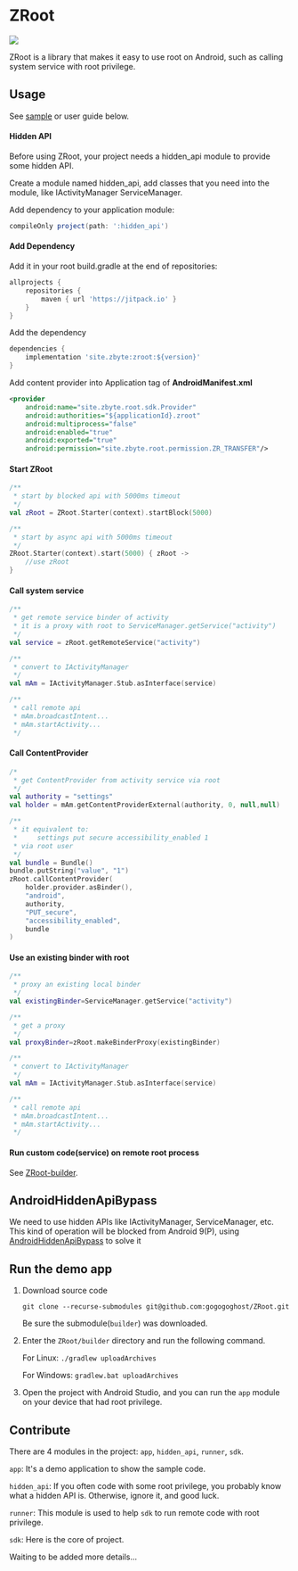 # ZRoot
[![](https://jitpack.io/v/site.zbyte/zroot.svg)](https://jitpack.io/#site.zbyte/zroot)

ZRoot is a library that makes it easy to use root on Android, such as calling system service with root privilege.

## Usage

See [sample](https://github.com/gogogoghost/ZRoot/blob/master/app/src/main/java/site/zbyte/root/app/MainActivity.kt) or user guide below.

#### Hidden API

Before using ZRoot, your project needs a hidden_api module to provide some hidden API.

Create a module named hidden_api, add classes that you need into the module, like IActivityManager ServiceManager.

Add dependency to your application module: 
```groovy
compileOnly project(path: ':hidden_api')
```

#### Add Dependency

Add it in your root build.gradle at the end of repositories:

```groovy
allprojects {
    repositories {
        maven { url 'https://jitpack.io' }
    }
}
```

Add the dependency	 		

```groovy
dependencies {
    implementation 'site.zbyte:zroot:${version}'
}
```

Add content provider into Application tag of **AndroidManifest.xml**

```xml
<provider
    android:name="site.zbyte.root.sdk.Provider"
    android:authorities="${applicationId}.zroot"
    android:multiprocess="false"
    android:enabled="true"
    android:exported="true"
    android:permission="site.zbyte.root.permission.ZR_TRANSFER"/>
```

#### Start ZRoot

```kotlin
/**
 * start by blocked api with 5000ms timeout
 */
val zRoot = ZRoot.Starter(context).startBlock(5000)

/**
 * start by async api with 5000ms timeout
 */
ZRoot.Starter(context).start(5000) { zRoot ->
    //use zRoot
}
```

#### Call system service

```kotlin
/**
 * get remote service binder of activity
 * it is a proxy with root to ServiceManager.getService("activity")
 */
val service = zRoot.getRemoteService("activity")

/**
 * convert to IActivityManager
 */
val mAm = IActivityManager.Stub.asInterface(service)

/**
 * call remote api
 * mAm.broadcastIntent...
 * mAm.startActivity...
 */
```

#### Call ContentProvider

```kotlin
/*
 * get ContentProvider from activity service via root
 */
val authority = "settings"
val holder = mAm.getContentProviderExternal(authority, 0, null,null)

/**
 * it equivalent to:
 *     settings put secure accessibility_enabled 1
 * via root user
 */
val bundle = Bundle()
bundle.putString("value", "1")
zRoot.callContentProvider(
    holder.provider.asBinder(),
    "android",
    authority,
    "PUT_secure",
    "accessibility_enabled",
    bundle
)
```

#### Use an existing binder with root
```kotlin
/**
 * proxy an existing local binder
 */
val existingBinder=ServiceManager.getService("activity")

/**
 * get a proxy
 */
val proxyBinder=zRoot.makeBinderProxy(existingBinder)

/**
 * convert to IActivityManager
 */
val mAm = IActivityManager.Stub.asInterface(service)

/**
 * call remote api
 * mAm.broadcastIntent...
 * mAm.startActivity...
 */
```

#### Run custom code(service) on remote root process

See [ZRoot-builder](https://github.com/gogogoghost/ZRoot-builder).

## AndroidHiddenApiBypass

We need to use hidden APIs like IActivityManager, ServiceManager, etc.
This kind of operation will be blocked from Android 9(P), using [AndroidHiddenApiBypass](https://github.com/LSPosed/AndroidHiddenApiBypass) to solve it

## Run the demo app

1. Download source code

    ``` git clone --recurse-submodules git@github.com:gogogoghost/ZRoot.git ```

    Be sure the submodule(`builder`) was downloaded.

2. Enter the `ZRoot/builder` directory and run the following command.

    For Linux: 
    ``` ./gradlew uploadArchives  ```

    For Windows:
    ``` gradlew.bat uploadArchives ```


3. Open the project with Android Studio, and you can run the `app` module on your device that had root privilege.

## Contribute
There are 4 modules in the project: `app`, `hidden_api`, `runner`, `sdk`.

`app`: It's a demo application to show the sample code.

`hidden_api`: If you often code with some root privilege, you probably know what a hidden API is. Otherwise, ignore it, and good luck.

`runner`: This module is used to help `sdk` to run remote code with root privilege.

`sdk`: Here is the core of project.

Waiting to be added more details...

